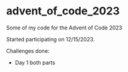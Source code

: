 # advent_of_code_2023
Some of my code for the Advent of Code 2023

Started participating on 12/15/2023.

Challenges done:
- Day 1 both parts
